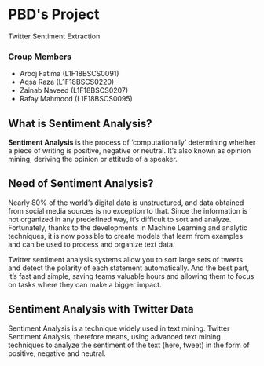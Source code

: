 # PBD's Project

<p>Twitter Sentiment Extraction</p>

### Group Members

- Arooj Fatima   (L1F18BSCS0091)
- Aqsa Raza      (L1F18BSCS0220)
- Zainab Naveed  (L1F18BSCS0207)
- Rafay Mahmood  (L1F18BSCS0095)

## What is Sentiment Analysis?
<p><b>Sentiment Analysis</b> is the process of ‘computationally’ determining whether a piece of writing is positive, negative or neutral. It’s also known as opinion mining, deriving the opinion or attitude of a speaker.</p>

## Need of Sentiment Analysis?

<p>Nearly 80% of the world’s digital data is unstructured, and data obtained from social media sources is no exception to that. Since the information is not organized in any predefined way, it’s difficult to sort and analyze. Fortunately, thanks to the developments in Machine Learning and analytic techniques, it is now possible to create models that learn from examples and can be used to process and organize text data.</p>

<p>Twitter sentiment analysis systems allow you to sort large sets of tweets and detect the polarity of each statement automatically. And the best part, it’s fast and simple, saving teams valuable hours and allowing them to focus on tasks where they can make a bigger impact.</p>


## Sentiment Analysis with Twitter Data

Sentiment Analysis is a technique widely used in text mining. Twitter Sentiment Analysis, therefore means, using advanced text mining techniques to analyze the sentiment of the text (here, tweet) in the form of positive, negative and neutral.
